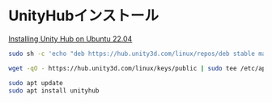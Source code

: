 # UnityHubインストール

[Installing Unity Hub on Ubuntu 22.04](https://dev.to/brenomfviana/installing-unity-hub-on-ubuntu-42l0)

```bash
sudo sh -c 'echo "deb https://hub.unity3d.com/linux/repos/deb stable main" > /etc/apt/sources.list.d/unityhub.list'
```

```bash
wget -qO - https://hub.unity3d.com/linux/keys/public | sudo tee /etc/apt/trusted.gpg.d/unityhub.asc
```

```bash
sudo apt update
sudo apt install unityhub
```
